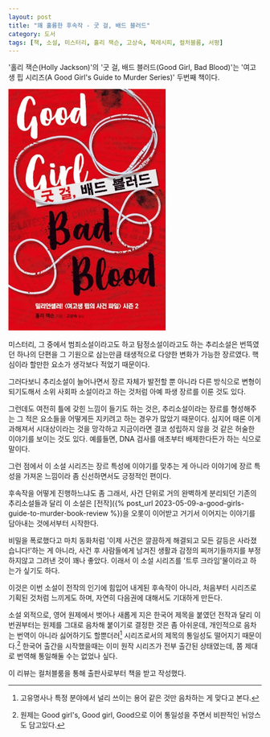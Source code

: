 ```yaml
---
layout: post
title: "꽤 훌륭한 후속작 - 굿 걸, 배드 블러드"
category: 도서
tags: [책, 소설, 미스터리, 홀리 잭슨, 고상숙, 북레시피, 컬처블룸, 서평]
---
```


'홀리 잭슨(Holly Jackson)'의
'굿 걸, 배드 블러드(Good Girl, Bad Blood)'는
'여고생 핍 시리즈(A Good Girl's Guide to Murder Series)' 두번째 책이다.

![표지](/images/book/a-good-girls-guide-to-murder-2-good-girl-bad-blood-book-h480.jpg)

미스터리, 그 중에서 범죄소설이라고도 하고 탐정소설이라고도 하는 추리소설은
번뜩였던 하나의 단편을 그 기원으로 삼는만큼
태생적으로 다양한 변화가 가능한 장르였다.
핵심이라 할만한 요소가 생각보다 적었기 때문이다.

그러다보니 추리소설이 늘어나면서 장르 자체가 발전할 뿐 아니라
다른 방식으로 변형이 되기도해서
소위 사회파 소설이라고 하는 것처럼
아예 파생 장르를 이룬 것도 있다.

그런데도 여전히 틀에 갖힌 느낌이 들기도 하는 것은,
추리소설이라는 장르를 형성해주는 그 적은 요소들을 어떻게든 지키려고 하는 경우가 많았기 때문이다.
심지어 때론 이게 과해져서 시대상이라는 것을 망각하고
지금이라면 결코 성립하지 않을 것 같은 허술한 이야기를 보이는 것도 있다.
예를들면, DNA 검사를 애초부터 배제한다든가 하는 식으로 말이다.

그런 점에서 이 소설 시리즈는
장르 특성에 이야기를 맞추는 게 아니라
이야기에 장르 특성을 가져온 느낌이라
좀 신선하면서도 긍정적인 편이다.

후속작을 어떻게 진행하느냐도 좀 그래서,
사건 단위로 거의 완벽하게 분리되던 기존의 추리소설들과 달리
이 소설은 [전작]({% post_url 2023-05-09-a-good-girls-guide-to-murder-book-review %})을 오롯이 이어받고
거기서 이어지는 이야기를 담아내는 것에서부터 시작한다.

비밀을 폭로했다고 마치 동화처럼 '이제 사건은 깔끔하게 해결되고 모든 갈등은 사라졌습니다!'하는 게 아니라,
사건 후 사람들에게 남겨진 생활과 감정의 찌꺼기들까지를 부정하지않고 그려낸 것이 꽤나 좋았다.
이래서 이 소설 시리즈를 '트루 크라임'물이라고 하는가 싶기도 하다.

이것은 이번 소설이 전작의 인기에 힘입어 내게된 후속작이 아니라,
처음부터 시리즈로 기획된 것처럼 느끼게도 하며,
자연히 다음권에 대해서도 기대하게 만든다.

소설 외적으로,
영어 원제에서 벗어나 새롭게 지은 한국어 제목을 붙였던 전작과 달리
이번권부터는 원제를 그대로 음차해 붙이기로 결정한 것은 좀 아쉬운데,
개인적으로 음차는 번역이 아니라 싫어하기도 할뿐더러[^1]
시리즈로서의 제목의 통일성도 떨어지기 때문이다.[^2]
한국어 출간을 시작했을때는 이미 원작 시리즈가 전부 출간된 상태였는데,
쫌 제대로 번역해 통일해둘 수는 없었나 싶다.

[^1]: 고유명사나 특정 분야에서 널리 쓰이는 용어 같은 것만 음차하는 게 맞다고 본다.

[^2]: 원제는 Good girl's, Good girl, Good으로 이어 통일성을 주면서 비판적인 뉘앙스도 담고있다.



<div class="im im-info">
이 리뷰는 컬처블룸을 통해 출판사로부터 책을 받고 작성했다.
</div>
